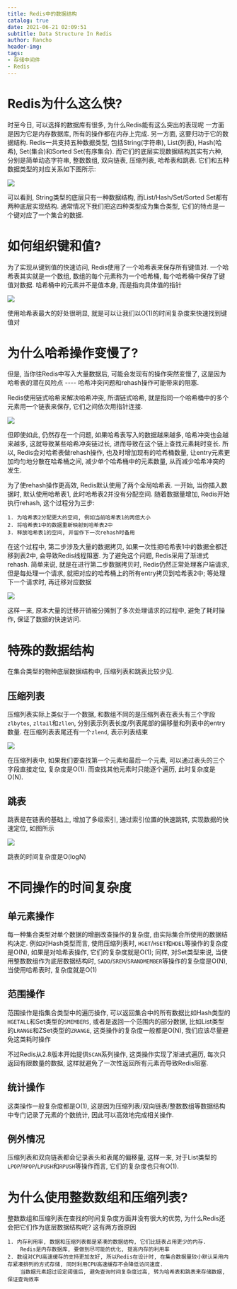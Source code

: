 ```yaml
---
title: Redis中的数据结构
catalog: true
date: 2021-06-21 02:09:51
subtitle: Data Structure In Redis
author: Rancho
header-img:
tags:
- 存储中间件
- Redis
---
```


# Redis为什么这么快?
时至今日, 可以选择的数据库有很多, 为什么Redis能有这么突出的表现呢
一方面是因为它是内存数据库, 所有的操作都在内存上完成. 另一方面, 这要归功于它的数据结构. 
Redis一共支持五种数据类型, 包括String(字符串), List(列表), Hash(哈希), Set(集合)和Sorted Set(有序集合). 而它们的底层实现数据结构其实有六种, 分别是简单动态字符串, 整数数组, 双向链表, 压缩列表, 哈希表和跳表. 它们和五种数据类型的对应关系如下图所示:

![](a.png)

可以看到, String类型的底层只有一种数据结构, 而List/Hash/Set/Sorted Set都有两种底层实现结构. 通常情况下我们把这四种类型成为集合类型, 它们的特点是一个键对应了一个集合的数据.

# 如何组织键和值?
为了实现从键到值的快速访问, Redis使用了一个哈希表来保存所有键值对. 一个哈希表其实就是一个数组, 数组的每个元素称为一个哈希桶, 每个哈希桶中保存了键值对数据. 哈希桶中的元素并不是值本身, 而是指向具体值的指针

![](b.png)

使用哈希表最大的好处很明显, 就是可以让我们以O(1)的时间复杂度来快速找到键值对

# 为什么哈希操作变慢了?
但是, 当你往Redis中写入大量数据后, 可能会发现有的操作突然变慢了, 这是因为哈希表的潜在风险点 ---- 哈希冲突问题和rehash操作可能带来的阻塞.

Redis使用链式哈希来解决哈希冲突, 所谓链式哈希, 就是指同一个哈希桶中的多个元素用一个链表来保存, 它们之间依次用指针连接. 

![](c.png)

但即使如此, 仍然存在一个问题, 如果哈希表写入的数据越来越多, 哈希冲突也会越来越多, 这就导致某些哈希冲突链过长, 进而导致在这个链上查找元素耗时变长. 所以, Redis会对哈希表做rehash操作, 也及时增加现有的哈希桶数量, 让entry元素更加均匀地分散在哈希桶之间, 减少单个哈希桶中的元素数量, 从而减少哈希冲突的发生.

为了使rehash操作更高效, Redis默认使用了两个全局哈希表. 一开始, 当你插入数据时, 默认使用哈希表1, 此时哈希表2并没有分配空间. 随着数据量增加, Redis开始执行rehash, 这个过程分为三步:

	1. 为哈希表2分配更大的空间, 例如当前哈希表1的两倍大小
    2. 将哈希表1中的数据重新映射到哈希表2中
    3. 释放哈希表1的空间, 并留作下一次rehash时备用

在这个过程中, 第二步涉及大量的数据拷贝, 如果一次性把哈希表1中的数据全都迁移到表2中, 会导致Redis线程阻塞. 为了避免这个问题, Redis采用了渐进式rehash. 简单来说, 就是在进行第二步数据拷贝时, Redis仍然正常处理客户端请求, 但是每处理一个请求, 就把对应的哈希桶上的所有entry拷贝到哈希表2中; 等处理下一个请求时, 再迁移对应数据

![](d.png)

这样一来, 原本大量的迁移开销被分摊到了多次处理请求的过程中, 避免了耗时操作, 保证了数据的快速访问.

# 特殊的数据结构
在集合类型的物种底层数据结构中, 压缩列表和跳表比较少见.

## 压缩列表
压缩列表实际上类似于一个数据, 和数组不同的是压缩列表在表头有三个字段`zlbytes`, `zltail`和`zllen`, 分别表示列表长度/列表尾部的偏移量和列表中的entry数量. 在压缩列表表尾还有一个`zlend`, 表示列表结束

![](e.png)

在压缩列表中, 如果我们要查找第一个元素和最后一个元素, 可以通过表头的三个字段直接定位, 复杂度是O(1). 而查找其他元素时只能逐个遍历, 此时复杂度是O(N).

## 跳表
跳表是在链表的基础上, 增加了多级索引, 通过索引位置的快速跳转, 实现数据的快速定位, 如图所示

![](f.png)

跳表的时间复杂度是O(logN)

# 不同操作的时间复杂度

## 单元素操作
每一种集合类型对单个数据的增删改查操作的复杂度, 由实际集合所使用的数据结构决定. 例如对Hash类型而言, 使用压缩列表时, `HGET`/`HSET`和`HDEL`等操作的复杂度是O(N), 如果是对哈希表操作, 它们的复杂度就是O(1); 同样, 对Set类型来说, 当使用整数数组作为底层数据结构时, `SADD`/`SREM`/`SRANDMEMBER`等操作的复杂度是O(N), 当使用哈希表时, 复杂度就是O(1)

## 范围操作
范围操作是指集合类型中的遍历操作, 可以返回集合中的所有数据比如Hash类型的`HGETALL`和Set类型的`SMEMBERS`, 或者是返回一个范围内的部分数据, 比如List类型的`LRANGE`和ZSet类型的`ZRANGE`, 这类操作的复杂度一般都是O(N), 我们应该尽量避免这类耗时操作

不过Redis从2.8版本开始提供`SCAN`系列操作, 这类操作实现了渐进式遍历, 每次只返回有限数量的数据, 这样就避免了一次性返回所有元素而导致Redis阻塞.

## 统计操作
这类操作一般复杂度都是O(1), 这是因为压缩列表/双向链表/整数数组等数据结构中专门记录了元素的个数统计, 因此可以高效地完成相关操作.

## 例外情况
压缩列表和双向链表都会记录表头和表尾的偏移量, 这样一来, 对于List类型的`LPOP`/`RPOP`/`LPUSH`和`RPUSH`等操作而言, 它们的复杂度也只有O(1).

# 为什么使用整数数组和压缩列表?
整数数组和压缩列表在查找的时间复杂度方面并没有很大的优势, 为什么Redis还会把它们作为底层数据结构呢? 这有两方面原因

	1. 内存利用率, 数据和压缩列表都是紧凑的数据结构, 它们比链表占用更少的内存. 
        Redis是内存数据库, 要做到尽可能的优化, 提高内存的利用率
    2. 数组对CPU高速缓存的支持更加友好, 所以Redis在设计时, 在集合数据量较小默认采用内存紧凑排列的方式存储, 同时利用CPU高速缓存不会降低访问速度. 
        当数据元素超过设定阈值后, 避免查询时间复杂度过高, 转为哈希表和跳表来存储数据, 保证查询效率


